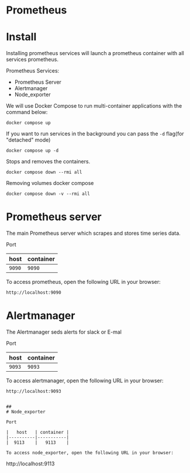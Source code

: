 # Prometheus
##
# Install
Installing prometheus services will launch a prometheus container with all services prometheus.

Prometheus Services: 
- Prometheus Server
- Alertmanager
- Node_exporter
 
 We will use Docker Compose to run multi-container applications with the command below:
 ```
docker compose up
 ```
If you want to run services in the background you can pass the `-d` flag(for "detached" mode)
```
docker compose up -d
```

Stops and removes the containers.
```
docker compose down --rmi all
```
Removing volumes docker compose
```
docker compose down -v --rmi all
```
## 
# Prometheus server
The main Prometheus server which scrapes and stores time series data.

Port

| host    | container  |
| :------ | :--------- |
| `9090`  | `9090`     | 

To access prometheus, open the following URL in your browser:
```
http://localhost:9090
```

## 
# Alertmanager
The Alertmanager seds alerts for slack or E-mal

Port

| host    | container  |
| :------ | :--------- |
| `9093`  | `9093`     | 

To access alertmanager, open the following URL in your browser:
```
http://localhost:9093


## 
# Node_exporter

Port

|   host   | container |
|----------|-----------|
|  9113    |   9113    | 

To access node_exporter, open the following URL in your browser:
```
http://localhost:9113